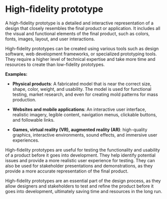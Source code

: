 # High-fidelity prototype

A high-fidelity prototype is a detailed and interactive representation of a design that closely resembles the final product or application. It includes all the visual and functional elements of the final product, such as colors, fonts, images, layout, and user interactions.

High-fidelity prototypes can be created using various tools such as design software, web development frameworks, or specialized prototyping tools. They require a higher level of technical expertise and take more time and resources to create than low-fidelity prototypes.

**Examples:**

* **Physical products**: A fabricated model that is near the correct size, shape, color, weight, and usability. The model is used for functional testing, market research, and even for creating mold patterns for mass production.

* **Websites and mobile applications**: An interactive user interface, realistic imagery, legible content, navigation menus, clickable buttons, and followable links.

* **Games, virtual reality (VR), augmented reality (AR)**: high-quality graphics, interactive environments, sound effects, and immersive user experiences.

High-fidelity prototypes are useful for testing the functionality and usability of a product before it goes into development. They help identify potential issues and provide a more realistic user experience for testing. They can also be used for stakeholder presentations and demonstrations, as they provide a more accurate representation of the final product.

High-fidelity prototypes are an essential part of the design process, as they allow designers and stakeholders to test and refine the product before it goes into development, ultimately saving time and resources in the long run.

